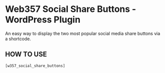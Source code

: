 # Web357 Social Share Buttons - WordPress Plugin

An easy way to display the two most popular social media share buttons via a shortcode.

## HOW TO USE

`[w357_social_share_buttons]`

